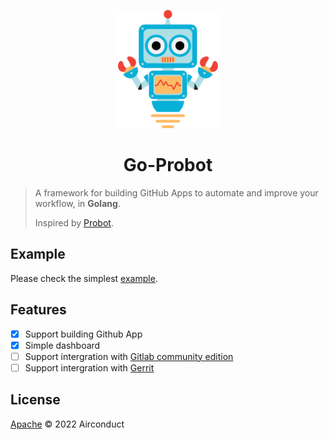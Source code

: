 <p align="center">
  <a><img src="docs/robot.svg" width="160" alt="Probot's logo, a cartoon robot" /></a>
</p>

<h1 align="center">Go-Probot</h1>

> A framework for building GitHub Apps to automate and improve your workflow, in **Golang**.
> 
> Inspired by [Probot](https://github.com/probot/probot).

## Example

Please check the simplest [example](example/main.go).

## Features

- [x] Support building Github App
- [x] Simple dashboard
- [ ] Support intergration with [Gitlab community edition](https://docs.gitlab.com/ee/install/)
- [ ] Support intergration with [Gerrit](https://www.gerritcodereview.com/)

## License

[Apache](LICENSE) © 2022 Airconduct
